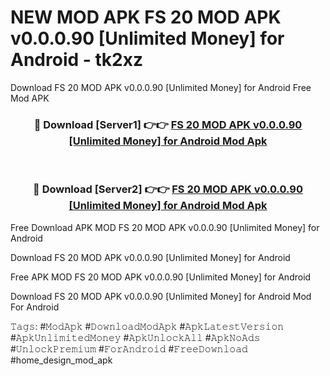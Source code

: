 # NEW MOD APK FS 20 MOD APK v0.0.0.90 [Unlimited Money] for Android - tk2xz
Download FS 20 MOD APK v0.0.0.90 [Unlimited Money] for Android Free Mod APK

<div align="center">
<h3>🔴 Download [Server1] 👉👉 <a href="https://apk-comot.site?title=FS_20_MOD_APK_v0.0.0.90_[Unlimited_Money]_for_Android">FS 20 MOD APK v0.0.0.90 [Unlimited Money] for Android Mod Apk</a></h3><br>

<h3>🔴 Download [Server2] 👉👉 <a href="https://apk-comot.site?title=FS_20_MOD_APK_v0.0.0.90_[Unlimited_Money]_for_Android">FS 20 MOD APK v0.0.0.90 [Unlimited Money] for Android Mod Apk</a></h3>
</div>


Free Download APK MOD FS 20 MOD APK v0.0.0.90 [Unlimited Money] for Android

Download FS 20 MOD APK v0.0.0.90 [Unlimited Money] for Android 

Free APK MOD FS 20 MOD APK v0.0.0.90 [Unlimited Money] for Android 

Download FS 20 MOD APK v0.0.0.90 [Unlimited Money] for Android Mod For Android

𝚃𝚊𝚐𝚜: #𝙼𝚘𝚍𝙰𝚙𝚔 #𝙳𝚘𝚠𝚗𝚕𝚘𝚊𝚍𝙼𝚘𝚍𝙰𝚙𝚔 #𝙰𝚙𝚔𝙻𝚊𝚝𝚎𝚜𝚝𝚅𝚎𝚛𝚜𝚒𝚘𝚗 #𝙰𝚙𝚔𝚄𝚗𝚕𝚒𝚖𝚒𝚝𝚎𝚍𝙼𝚘𝚗𝚎𝚢 #𝙰𝚙𝚔𝚄𝚗𝚕𝚘𝚌𝚔𝙰𝚕𝚕 #𝙰𝚙𝚔𝙽𝚘𝙰𝚍𝚜 #𝚄𝚗𝚕𝚘𝚌𝚔𝙿𝚛𝚎𝚖𝚒𝚞𝚖 #𝙵𝚘𝚛𝙰𝚗𝚍𝚛𝚘𝚒𝚍 #𝙵𝚛𝚎𝚎𝙳𝚘𝚠𝚗𝚕𝚘𝚊𝚍 #home_design_mod_apk